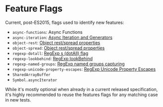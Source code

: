 # Feature Flags

Current, post-ES2015, flags used to identify new features:

- `async-functions`: Async Functions
- `async-iteration`: [Async Iteration and Generators](https://github.com/tc39/proposal-async-iteration)
- `object-rest`: [Object rest/spread properties](https://github.com/tc39/proposal-object-rest-spread)
- `object-spread`: [Object rest/spread properties](https://github.com/tc39/proposal-object-rest-spread)
- `regexp-dotall`: [RegExp s (dotAll) flag](https://github.com/tc39/proposal-regexp-dotall-flag)
- `regexp-lookbehind`: [RegExp lookBehind](https://github.com/tc39/proposal-regexp-lookbehind)
- `regexp-named-groups`: [RegExp named groups capturing]()
- `regexp-unicode-property-escapes`: [RegExp Unicode Property Escapes](https://github.com/tc39/proposal-regexp-unicode-property-escapes)
- `SharedArrayBuffer`
- `Symbol.asyncIterator`

While it's mostly optional when already in a current released specification, it's highly recommended to reuse the features flags for any matching case in new tests.
